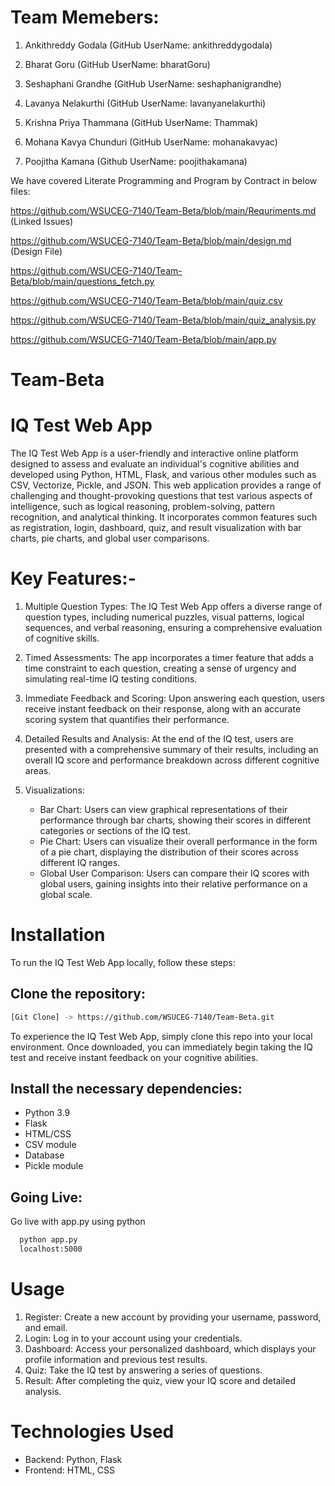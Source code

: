 # Team Memebers:

1. Ankithreddy Godala      (GitHub UserName: ankithreddygodala)
   
2. Bharat Goru             (GitHub UserName: bharatGoru)
   
3. Seshaphani Grandhe      (GitHub UserName: seshaphanigrandhe)
   
4. Lavanya Nelakurthi      (GitHub UserName: lavanyanelakurthi)
   
5. Krishna Priya Thammana  (GitHub UserName: Thammak)
    
6. Mohana Kavya Chunduri   (GitHub UserName: mohanakavyac)
    
7. Poojitha Kamana         (Github UserName: poojithakamana)

We have covered Literate Programming and Program by Contract in below files:

https://github.com/WSUCEG-7140/Team-Beta/blob/main/Requriments.md (Linked Issues)

https://github.com/WSUCEG-7140/Team-Beta/blob/main/design.md   (Design File)

https://github.com/WSUCEG-7140/Team-Beta/blob/main/questions_fetch.py

https://github.com/WSUCEG-7140/Team-Beta/blob/main/quiz.csv

https://github.com/WSUCEG-7140/Team-Beta/blob/main/quiz_analysis.py

https://github.com/WSUCEG-7140/Team-Beta/blob/main/app.py

# Team-Beta

# IQ Test Web App

The IQ Test Web App is a user-friendly and interactive online platform designed to assess and evaluate an individual's cognitive abilities and developed using Python, HTML, Flask, and various other modules such as CSV, Vectorize, Pickle, and JSON. This web application provides a range of challenging and thought-provoking questions that test various aspects of intelligence, such as logical reasoning, problem-solving, pattern recognition, and analytical thinking.  It incorporates common features such as registration, login, dashboard, quiz, and result visualization with bar charts, pie charts, and global user comparisons.

# Key Features:-

1. Multiple Question Types: The IQ Test Web App offers a diverse range of question types, including numerical puzzles, visual patterns, logical sequences, and verbal reasoning, ensuring a comprehensive evaluation of cognitive skills.

2. Timed Assessments: The app incorporates a timer feature that adds a time constraint to each question, creating a sense of urgency and simulating real-time IQ testing conditions.

3. Immediate Feedback and Scoring: Upon answering each question, users receive instant feedback on their response, along with an accurate scoring system that quantifies their performance.

4. Detailed Results and Analysis: At the end of the IQ test, users are presented with a comprehensive summary of their results, including an overall IQ score and performance breakdown across different cognitive areas.

5. Visualizations:
   - Bar Chart: Users can view graphical representations of their performance through bar charts, showing their scores in different categories or sections of the IQ test.
   - Pie Chart: Users can visualize their overall performance in the form of a pie chart, displaying the distribution of their scores across different IQ ranges.
   - Global User Comparison: Users can compare their IQ scores with global users, gaining insights into their relative performance on a global scale.

# Installation

To run the IQ Test Web App locally, follow these steps:

## Clone the repository:
```bash
[Git Clone] -> https://github.com/WSUCEG-7140/Team-Beta.git
```

To experience the IQ Test Web App, simply clone this repo into your local environment. Once downloaded, you can immediately begin taking the IQ test and receive instant feedback on your cognitive abilities.

## Install the necessary dependencies:
   - Python 3.9
   - Flask
   - HTML/CSS
   - CSV module
   - Database
   - Pickle module

## Going Live:

Go live with app.py using python 

```bash
  python app.py
  localhost:5000
```

# Usage

1. Register: Create a new account by providing your username, password, and email.
2. Login: Log in to your account using your credentials.
3. Dashboard: Access your personalized dashboard, which displays your profile information and previous test results.
4. Quiz: Take the IQ test by answering a series of questions.
5. Result: After completing the quiz, view your IQ score and detailed analysis.


# Technologies Used
- Backend: Python, Flask
- Frontend: HTML, CSS
  


